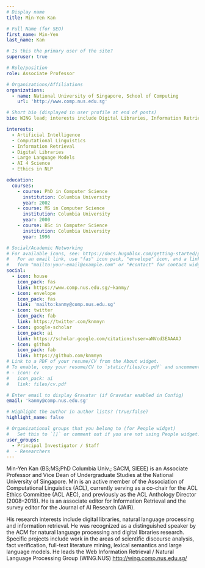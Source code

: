 ```yaml
---
# Display name
title: Min-Yen Kan

# Full Name (for SEO)
first_name: Min-Yen
last_name: Kan

# Is this the primary user of the site?
superuser: true

# Role/position
role: Associate Professor

# Organizations/Affiliations
organizations:
  - name: National University of Singapore, School of Computing
    url: 'http://www.comp.nus.edu.sg'

# Short bio (displayed in user profile at end of posts)
bio: WING lead; interests include Digital Libraries, Information Retrieval and Natural Language Processing. 

interests:
  - Artificial Intelligence
  - Computational Linguistics
  - Information Retrieval
  - Digital Libraries
  - Large Language Models
  - AI 4 Science
  - Ethics in NLP

education:
  courses:
    - course: PhD in Computer Science
      institution: Columbia University
      year: 2002
    - course: MS in Computer Science
      institution: Columbia University
      year: 2000
    - course: BSc in Computer Science
      institution: Columbia University
      year: 1996

# Social/Academic Networking
# For available icons, see: https://docs.hugoblox.com/getting-started/page-builder/#icons
#   For an email link, use "fas" icon pack, "envelope" icon, and a link in the
#   form "mailto:your-email@example.com" or "#contact" for contact widget.
social:
  - icon: house
    icon_pack: fas
    link: https://www.comp.nus.edu.sg/~kanmy/
  - icon: envelope
    icon_pack: fas
    link: 'mailto:kanmy@comp.nus.edu.sg'
  - icon: twitter
    icon_pack: fab
    link: https://twitter.com/knmnyn
  - icon: google-scholar
    icon_pack: ai
    link: https://scholar.google.com/citations?user=aNVcd3EAAAAJ
  - icon: github
    icon_pack: fab
    link: https://github.com/knmnyn
# Link to a PDF of your resume/CV from the About widget.
# To enable, copy your resume/CV to `static/files/cv.pdf` and uncomment the lines below.
# - icon: cv
#   icon_pack: ai
#   link: files/cv.pdf

# Enter email to display Gravatar (if Gravatar enabled in Config)
email: 'kanmy@comp.nus.edu.sg'

# Highlight the author in author lists? (true/false)
highlight_name: false

# Organizational groups that you belong to (for People widget)
#   Set this to `[]` or comment out if you are not using People widget.
user_groups:
  - Principal Investigator / Staff
#  - Researchers
---
```


Min-Yen Kan (BS;MS;PhD Columbia Univ.; SACM, SIEEE) is an Associate Professor and Vice Dean of Undergraduate Studies at the National University of Singapore. Min is an active member of the Association of Computational Linguistics (ACL), currently serving as a co-chair for the ACL Ethics Committee (ACL AEC), and previously as the ACL Anthology Director (2008–2018). He is an associate editor for Information Retrieval and the survey editor for the Journal of AI Research (JAIR).

His research interests include digital libraries, natural language processing and information retrieval. He was recognized as a distinguished speaker by the ACM for natural language processing and digital libraries research. Specific projects include work in the areas of scientific discourse analysis, fact verification, full-text literature mining, lexical semantics and large language models. He leads the Web Information Retrieval / Natural Language Processing Group (WING.NUS) http://wing.comp.nus.edu.sg/ 

